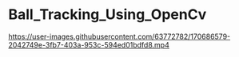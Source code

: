 # Ball_Tracking_Using_OpenCv

https://user-images.githubusercontent.com/63772782/170686579-2042749e-3fb7-403a-953c-594ed01bdfd8.mp4

